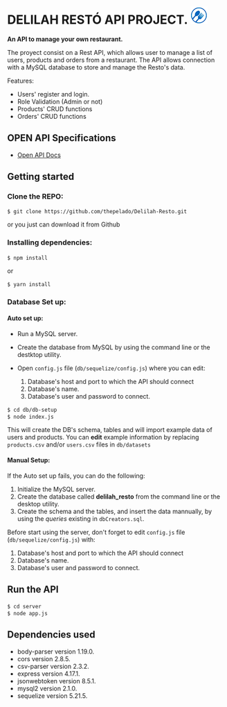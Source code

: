 # **DELILAH RESTÓ API PROJECT**. ![cocktail_img](/assets/images/project-icon.png)

**An API to manage your own restaurant.**

The proyect consist on a Rest API, which allows user to manage a list of users, products and orders from a restaurant.
The API allows connection with a MySQL database to store and manage the Resto's data.

Features:

- Users' register and login.
- Role Validation (Admin or not)
- Products' CRUD functions
- Orders' CRUD functions

## OPEN API Specifications

- [Open API Docs](/spec.yml)

## Getting started

### Clone the REPO:

```
$ git clone https://github.com/thepelado/Delilah-Resto.git
```

or you just can download it from Github

### Installing dependencies:

```
$ npm install
```

or

```
$ yarn install
```

### Database Set up:

#### Auto set up:

- Run a MySQL server.

- Create the database from MySQL by using the command line or the destktop utility.

- Open `config.js` file (`db/sequelize/config.js`) where you can edit:

  1. Database's host and port to which the API should connect
  2. Database's name.
  3. Database's user and password to connect.

```
$ cd db/db-setup
$ node index.js
```

This will create the DB's schema, tables and will import example data of users and products. You can **edit** example information by replacing `products.csv` and/or `users.csv` files in `db/datasets`

#### Manual Setup:

If the Auto set up fails, you can do the following:

1. Initialize the MySQL server.
2. Create the database called **delilah_resto** from the command line or the desktop utility.
3. Create the schema and the tables, and insert the data mannually, by using the _queries_ existing in `dbCreators.sql`.

Before start using the server, don't forget to edit `config.js` file (`db/sequelize/config.js`) with:

1. Database's host and port to which the API should connect
2. Database's name.
3. Database's user and password to connect.

## Run the API

```
$ cd server
$ node app.js
```

## Dependencies used

- body-parser version 1.19.0.
- cors version 2.8.5.
- csv-parser version 2.3.2.
- express version 4.17.1.
- jsonwebtoken version 8.5.1.
- mysql2 version 2.1.0.
- sequelize version 5.21.5.
